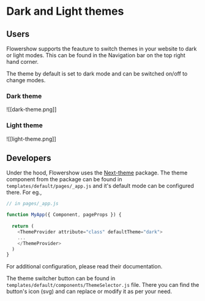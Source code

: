 # Dark and Light themes

## Users

Flowershow supports the feauture to switch themes in your website to dark or light modes. This can be found in the Navigation bar on the top right hand corner.

The theme by default is set to dark mode and can be switched on/off to change modes.

### Dark theme

![[dark-theme.png]]

### Light theme

![[light-theme.png]]


## Developers

Under the hood, Flowershow uses the [Next-theme](https://github.com/pacocoursey/next-themes) package. The theme component from the package can be found in `templates/default/pages/_app.js` and it's default mode can be configured there. For eg.,

```js
// in pages/_app.js

function MyApp({ Component, pageProps }) {
  
  return (
    <ThemeProvider attribute="class" defaultTheme="dark">
    ...
    </ThemeProvider>
  )
}
```

For additional configuration, please read their documentation.

The theme switcher button can be found in `templates/default/components/ThemeSelector.js` file. There you can find the button's icon (svg) and can replace or modify it as per your need.